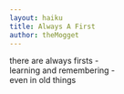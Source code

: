 ```yaml
---
layout: haiku
title: Always A First
author: theMogget
---
```


there are always firsts - <br>
learning and remembering -<br>
even in old things <br>
